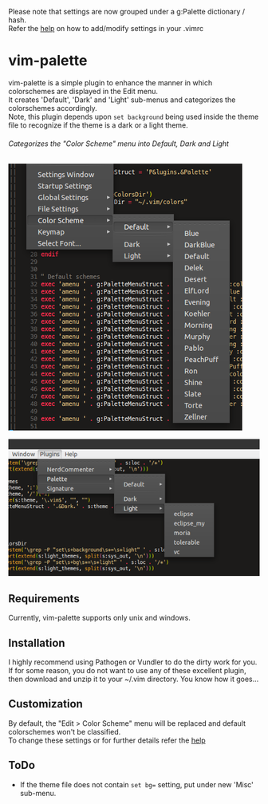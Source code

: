 Please note that settings are now grouped under a g:Palette dictionary / hash.  
Refer the [help](doc/palette.txt) on how to add/modify settings in your .vimrc  

# vim-palette

vim-palette is a simple plugin to enhance the manner in which colorschemes are displayed in the Edit menu.  
It creates 'Default', 'Dark' and 'Light' sub-menus and categorizes the colorschemes accordingly.  
Note, this plugin depends upon `set background` being used inside the theme file to recognize if the theme is a dark or a light theme.

###### Categorizes the "Color Scheme" menu into Default, Dark and Light
![Default](https://github.com/kshenoy/vim-palette/blob/images/screens/default.png?raw=true)
  
![Light](https://github.com/kshenoy/vim-palette/blob/images/screens/light.png?raw=true)


## Requirements
Currently, vim-palette supports only unix and windows.


## Installation
I highly recommend using Pathogen or Vundler to do the dirty work for you. If
for some reason, you do not want to use any of these excellent plugin, then
download and unzip it to your ~/.vim directory. You know how it goes...  


## Customization
By default, the "Edit > Color Scheme" menu will be replaced and default colorschemes won't be classified.  
To change these settings or for further details refer the [help](doc/palette.txt)


## ToDo
* If the theme file does not contain `set bg=` setting, put under new 'Misc' sub-menu.  
